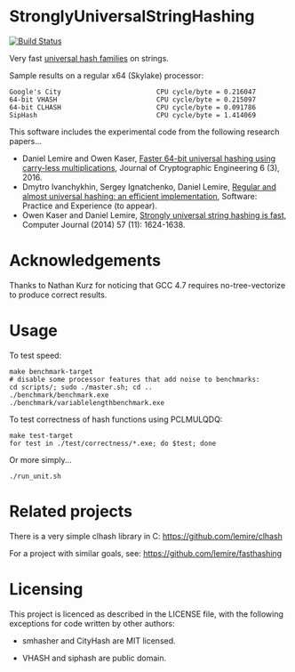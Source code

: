 StronglyUniversalStringHashing
==============================
[![Build Status](https://travis-ci.org/lemire/StronglyUniversalStringHashing.png)](https://travis-ci.org/lemire/StronglyUniversalStringHashing)

Very fast [universal hash
families](https://en.wikipedia.org/wiki/Universal_hashing) on strings.

Sample results on a regular x64 (Skylake) processor:
```
Google's City                        CPU cycle/byte = 0.216047 	 
64-bit VHASH                         CPU cycle/byte = 0.215097 	 
64-bit CLHASH                        CPU cycle/byte = 0.091786 	
SipHash                              CPU cycle/byte = 1.414069
```


This software includes the experimental code from the following research papers...


* Daniel Lemire and Owen
Kaser, [Faster 64-bit universal hashing using carry-less
multiplications](http://arxiv.org/abs/1503.03465), Journal of Cryptographic Engineering 6 (3), 2016.
* Dmytro Ivanchykhin, Sergey Ignatchenko, Daniel Lemire, [Regular and almost universal hashing: an efficient implementation](https://arxiv.org/abs/1609.09840), Software: Practice and Experience (to appear).
* Owen Kaser and Daniel Lemire, [Strongly universal string hashing is fast](http://arxiv.org/abs/1202.4961), Computer Journal (2014) 57 (11): 1624-1638.

Acknowledgements
==================

Thanks to Nathan Kurz for noticing that GCC 4.7 requires
no-tree-vectorize to produce correct results.

Usage
======

To test speed:

    make benchmark-target
    # disable some processor features that add noise to benchmarks:
    cd scripts/; sudo ./master.sh; cd ..
    ./benchmark/benchmark.exe
    ./benchmark/variablelengthbenchmark.exe

To test correctness of hash functions using PCLMULQDQ:

    make test-target
    for test in ./test/correctness/*.exe; do $test; done

Or more simply...

    ./run_unit.sh

Related projects
=================

There is a very simple clhash library in C: https://github.com/lemire/clhash

For a project with similar goals, see: https://github.com/lemire/fasthashing

Licensing
==========

This project is licenced as described in the LICENSE file, with the
following exceptions for code written by other authors:

  * smhasher and CityHash are MIT licensed.

  * VHASH and siphash are public domain.
